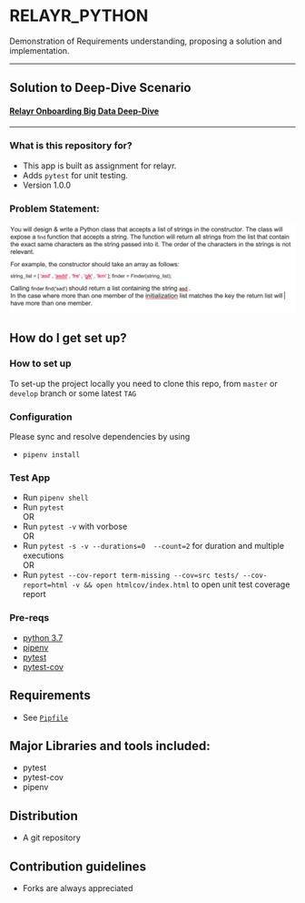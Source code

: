 # RELAYR_PYTHON #

Demonstration of Requirements understanding, proposing a solution and implementation. 

---
## Solution to Deep-Dive Scenario ##
#### [Relayr Onboarding Big Data Deep-Dive](DEEPDIVE.md) ####
---

### What is this repository for? ###

* This app is built as assignment for relayr. 
* Adds `pytest` for unit testing.
* Version 1.0.0

### Problem Statement:
![Diagram](screens/p1.png)


## How do I get set up? ##

### How to set up ###
To set-up the project locally you need to clone this repo, from `master` or `develop` branch or some latest `TAG`

### Configuration ###

Please sync and resolve dependencies by using
- `pipenv install`


### Test App
- Run `pipenv shell`   
- Run `pytest`   
   OR
- Run `pytest -v` with vorbose   
   OR
- Run `pytest -s -v --durations=0  --count=2` for duration and multiple executions      
   OR
- Run `pytest --cov-report term-missing --cov=src tests/ --cov-report=html -v && open htmlcov/index.html` to open unit test coverage report

### Pre-reqs

- [python 3.7](https://www.python.org/downloads/release/python-376/)
- [pipenv](https://pipenv-fork.readthedocs.io/en/latest/)
- [pytest](https://docs.pytest.org/en/latest/)
- [pytest-cov](https://pypi.org/project/pytest-cov/)

## Requirements ##

- See [`Pipfile`](/Pipfile)


## Major Libraries and tools included: ##

- pytest
- pytest-cov
- pipenv


## Distribution ##
- A git repository

## Contribution guidelines ##

- Forks are always appreciated
